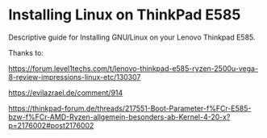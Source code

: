 # Installing Linux on ThinkPad E585
Descriptive guide for Installing GNU/Linux on your Lenovo Thinkpad E585.

Thanks to:

https://forum.level1techs.com/t/lenovo-thinkpad-e585-ryzen-2500u-vega-8-review-impressions-linux-etc/130307

https://evilazrael.de/comment/914

https://thinkpad-forum.de/threads/217551-Boot-Parameter-f%FCr-E585-bzw-f%FCr-AMD-Ryzen-allgemein-besonders-ab-Kernel-4-20-x?p=2176002#post2176002


